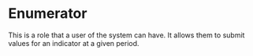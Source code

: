 # Enumerator

This is a role that a user of the system can have.
It allows them to submit values for an indicator at a given period.

